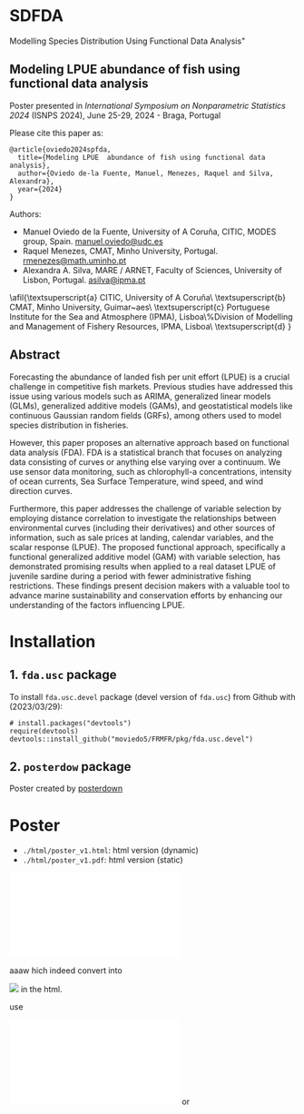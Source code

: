 # SDFDA
 Modelling Species Distribution Using Functional Data Analysis"



## Modeling LPUE  abundance of fish using functional data analysis


Poster presented in *International Symposium on Nonparametric Statistics 2024*
(ISNPS 2024), June 25-29, 2024 - Braga, Portugal

Please cite this paper as:

```
@article{oviedo2024spfda,
  title={Modeling LPUE  abundance of fish using functional data analysis},
  author={Oviedo de-la Fuente, Manuel, Menezes, Raquel and Silva, Alexandra},
  year={2024}
}
```

Authors: 

+ Manuel Oviedo de la Fuente, University of A Coruña, CITIC, MODES group, Spain. manuel.oviedo@udc.es
+ Raquel Menezes,  CMAT, Minho University, Portugal. rmenezes@math.uminho.pt
+ Alexandra A. Silva, MARE / ARNET, Faculty of Sciences, University of Lisbon, Portugal. asilva@ipma.pt

\afil{\textsuperscript{a} CITIC, University of A Coruña\\
	\textsuperscript{b} CMAT, Minho University, Guimar\~aes\\
	\textsuperscript{c} Portuguese Institute for the Sea and Atmosphere (IPMA), Lisboa\\%Division of Modelling and Management of Fishery Resources, IPMA, Lisboa\\
         \textsuperscript{d} }


## Abstract 
Forecasting the abundance of landed fish per unit effort (LPUE) is a crucial challenge in competitive fish markets. Previous studies have addressed this issue using various models such as ARIMA, generalized linear models (GLMs), generalized additive models (GAMs), and geostatistical models like continuous Gaussian random fields (GRFs), among others used  to model species distribution in fisheries.

However, this paper proposes an alternative approach based on functional data analysis (FDA). FDA is a statistical branch that focuses on analyzing data consisting of curves or anything else varying over a continuum. We use sensor data monitoring, such as chlorophyll-a concentrations, intensity of ocean currents, Sea Surface Temperature, wind speed, and wind direction curves. 

Furthermore, this paper addresses the challenge of variable selection by employing distance correlation to investigate the relationships between environmental curves (including their derivatives) and other sources of information, such as sale prices at landing, calendar variables, and the scalar response (LPUE). The proposed functional approach, specifically a functional generalized additive model (GAM) with variable selection, has demonstrated promising results when applied to a real dataset LPUE of juvenile sardine during a period with fewer administrative fishing restrictions. 
These findings present decision makers with a valuable tool to advance marine sustainability and conservation efforts by enhancing our understanding of the factors influencing LPUE.


# Installation  

## 1. `fda.usc` package
To install `fda.usc.devel` package (devel version of `fda.usc`) from Github with (2023/03/29):

```{r , eval = FALSE}
# install.packages("devtools")
require(devtools)
devtools::install_github("moviedo5/FRMFR/pkg/fda.usc.devel")
```


## 2. `posterdow` package
Poster created by  [posterdown](https://github.com/brentthorne/posterdown)

# Poster

+ `./html/poster_v1.html`: html version (dynamic)
+ `./html/poster_v1.pdf`: html version (static)

![poster](html/poster_v1.html)

aaaw hich indeed convert into

<image src="/pdf/poster_v1.pdf"/>
in the html.


use

<embed src="poster.pdf" type="application/pdf">
or